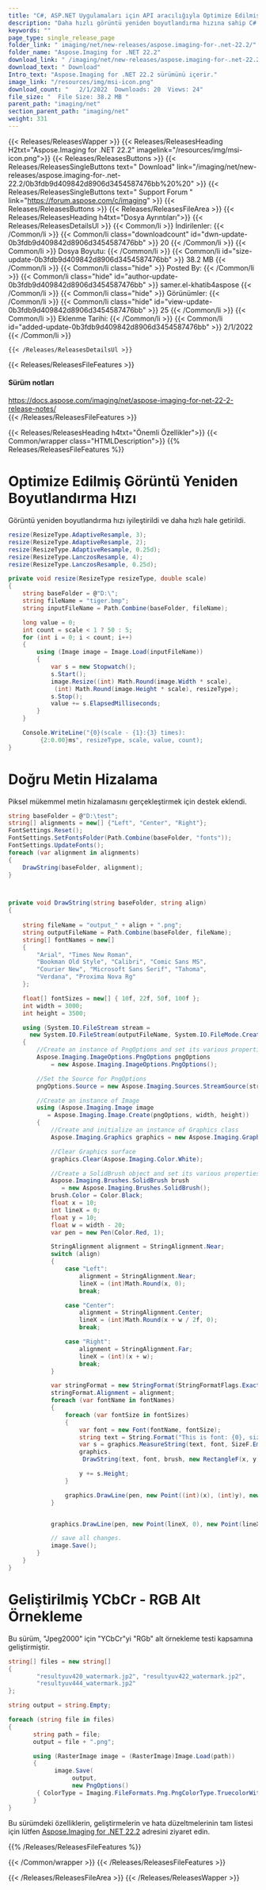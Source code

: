 ```yaml
---
title: "C#, ASP.NET Uygulamaları için API aracılığıyla Optimize Edilmiş Görüntü Yeniden Boyutlandırma Hızı"
description: "Daha hızlı görüntü yeniden boyutlandırma hızına sahip C# .NET API, pikseli mükemmel ve doğru metin hizalaması gerçekleştirin, Jpeg2000 için YCbCr'den RGb'ye alt örnekleme testi kapsamını iyileştirin."
keywords: ""
page_type: single_release_page
folder_link: " imaging/net/new-releases/aspose.imaging-for-.net-22.2/"
folder_name: "Aspose.Imaging for .NET 22.2"
download_link: " /imaging/net/new-releases/aspose.imaging-for-.net-22.2/0b3fdb9d409842d8906d3454587476bb"
download_text: " Download"
Intro_text: "Aspose.Imaging for .NET 22.2 sürümünü içerir."
image_link: "/resources/img/msi-icon.png"
download_count: "   2/1/2022  Downloads: 20  Views: 24"
file_size: "  File Size: 38.2 MB "
parent_path: "imaging/net"
section_parent_path: "imaging/net"
weight: 331
---
```


{{< Releases/ReleasesWapper >}}
{{< Releases/ReleasesHeading H2txt="Aspose.Imaging for .NET 22.2" imagelink="/resources/img/msi-icon.png">}}
{{< Releases/ReleasesButtons >}}
{{< Releases/ReleasesSingleButtons text=" Download" link="/imaging/net/new-releases/aspose.imaging-for-.net-22.2/0b3fdb9d409842d8906d3454587476bb%20%20" >}}
{{< Releases/ReleasesSingleButtons text=" Support Forum " link="https://forum.aspose.com/c/imaging" >}}
{{< Releases/ReleasesButtons >}}
{{< Releases/ReleasesFileArea >}}
{{< Releases/ReleasesHeading h4txt="Dosya Ayrıntıları">}}
{{< Releases/ReleasesDetailsUl >}}
{{< Common/li >}} İndirilenler: {{< /Common/li >}}
{{< Common/li class="downloadcount" id="dwn-update-0b3fdb9d409842d8906d3454587476bb" >}} 20 {{< /Common/li >}}
{{< Common/li >}} Dosya Boyutu: {{< /Common/li >}}
{{< Common/li id="size-update-0b3fdb9d409842d8906d3454587476bb" >}} 38.2 MB {{< /Common/li >}}
{{< Common/li  class="hide" >}} Posted By: {{< /Common/li >}}
{{< Common/li class="hide" id="author-update-0b3fdb9d409842d8906d3454587476bb" >}} samer.el-khatib4aspose {{< /Common/li >}}
{{< Common/li class="hide" >}} Görünümler: {{< /Common/li >}}
{{< Common/li class="hide" id="view-update-0b3fdb9d409842d8906d3454587476bb" >}} 25 {{< /Common/li >}}
{{< Common/li >}} Eklenme Tarihi: {{< /Common/li >}}
{{< Common/li id="added-update-0b3fdb9d409842d8906d3454587476bb" >}} 2/1/2022 {{< /Common/li >}}

    {{< /Releases/ReleasesDetailsUl >}}

{{< Releases/ReleasesFileFeatures >}}
<h4>Sürüm notları</h4><div> <a href="https://docs.aspose.com/imaging/net/aspose-imaging-for-net-22-2-release-notes/">https://docs.aspose.com/imaging/net/aspose-imaging-for-net-22-2-release-notes/</a></div>
{{< /Releases/ReleasesFileFeatures >}}

{{< Releases/ReleasesHeading h4txt="Önemli Özellikler">}}
{{< Common/wrapper class="HTMLDescription">}}
{{% Releases/ReleasesFileFeatures %}}

# Optimize Edilmiş Görüntü Yeniden Boyutlandırma Hızı

Görüntü yeniden boyutlandırma hızı iyileştirildi ve daha hızlı hale getirildi.

```csharp
resize(ResizeType.AdaptiveResample, 3);
resize(ResizeType.AdaptiveResample, 2);
resize(ResizeType.AdaptiveResample, 0.25d);
resize(ResizeType.LanczosResample, 4);
resize(ResizeType.LanczosResample, 0.25d);

private void resize(ResizeType resizeType, double scale)
{
    string baseFolder = @"D:\";
    string fileName = "tiger.bmp";
    string inputFileName = Path.Combine(baseFolder, fileName);

    long value = 0;
    int count = scale < 1 ? 50 : 5;
    for (int i = 0; i < count; i++)
    {
        using (Image image = Image.Load(inputFileName))
        {
            var s = new Stopwatch();
            s.Start();
            image.Resize((int) Math.Round(image.Width * scale), 
             (int) Math.Round(image.Height * scale), resizeType);
            s.Stop();
            value += s.ElapsedMilliseconds;
        }
    }

    Console.WriteLine("{0}(scale - {1}:{3} times): 
         {2:0.00}ms", resizeType, scale, value, count);
}
```


# Doğru Metin Hizalama

Piksel mükemmel metin hizalamasını gerçekleştirmek için destek eklendi.

```csharp
string baseFolder = @"D:\test";
string[] alignments = new[] {"Left", "Center", "Right"};
FontSettings.Reset();
FontSettings.SetFontsFolder(Path.Combine(baseFolder, "fonts"));
FontSettings.UpdateFonts();
foreach (var alignment in alignments)
{
    DrawString(baseFolder, alignment);   
}



private void DrawString(string baseFolder, string align)
{
    
    string fileName = "output_" + align + ".png";
    string outputFileName = Path.Combine(baseFolder, fileName);
    string[] fontNames = new[]
    {
        "Arial", "Times New Roman", 
        "Bookman Old Style", "Calibri", "Comic Sans MS", 
        "Courier New", "Microsoft Sans Serif", "Tahoma",
        "Verdana", "Proxima Nova Rg"
    };

    float[] fontSizes = new[] { 10f, 22f, 50f, 100f };
    int width = 3000;
    int height = 3500;

    using (System.IO.FileStream stream = 
      new System.IO.FileStream(outputFileName, System.IO.FileMode.Create))
    {
        //Create an instance of PngOptions and set its various properties
        Aspose.Imaging.ImageOptions.PngOptions pngOptions 
            = new Aspose.Imaging.ImageOptions.PngOptions();

        //Set the Source for PngOptions
        pngOptions.Source = new Aspose.Imaging.Sources.StreamSource(stream);

        //Create an instance of Image 
        using (Aspose.Imaging.Image image 
           = Aspose.Imaging.Image.Create(pngOptions, width, height))
        {
            //Create and initialize an instance of Graphics class
            Aspose.Imaging.Graphics graphics = new Aspose.Imaging.Graphics(image);

            //Clear Graphics surface
            graphics.Clear(Aspose.Imaging.Color.White);

            //Create a SolidBrush object and set its various properties
            Aspose.Imaging.Brushes.SolidBrush brush 
               = new Aspose.Imaging.Brushes.SolidBrush();
            brush.Color = Color.Black;
            float x = 10;
            int lineX = 0;
            float y = 10;
            float w = width - 20;
            var pen = new Pen(Color.Red, 1);

            StringAlignment alignment = StringAlignment.Near;
            switch (align)
            {
                case "Left":
                    alignment = StringAlignment.Near;
                    lineX = (int)Math.Round(x, 0);
                    break;

                case "Center":
                    alignment = StringAlignment.Center;
                    lineX = (int)Math.Round(x + w / 2f, 0);
                    break;

                case "Right":
                    alignment = StringAlignment.Far;
                    lineX = (int)(x + w);
                    break;
            }

            var stringFormat = new StringFormat(StringFormatFlags.ExactAlignment);
            stringFormat.Alignment = alignment;
            foreach (var fontName in fontNames)
            {
                foreach (var fontSize in fontSizes)
                {
                    var font = new Font(fontName, fontSize);
                    string text = String.Format("This is font: {0}, size:{1}", fontName, fontSize);
                    var s = graphics.MeasureString(text, font, SizeF.Empty, null);
                    graphics.
                     DrawString(text, font, brush, new RectangleF(x, y, w, s.Height), stringFormat);

                    y += s.Height;
                }

                graphics.DrawLine(pen, new Point((int)(x), (int)y), new Point((int)(x+w), (int)y));
            }


            graphics.DrawLine(pen, new Point(lineX, 0), new Point(lineX, (int)y));

            // save all changes.
            image.Save();
        }
    }
}
```

# Geliştirilmiş YCbCr - RGB Alt Örnekleme

Bu sürüm, "Jpeg2000" için "YCbCr"yi "RGb" alt örnekleme testi kapsamına geliştirmiştir.

```csharp
string[] files = new string[]
{
        "resultyuv420_watermark.jp2", "resultyuv422_watermark.jp2",
        "resultyuv444_watermark.jp2"
};

string output = string.Empty;

foreach (string file in files)
{
       string path = file;
       output = file + ".png";

       using (RasterImage image = (RasterImage)Image.Load(path))
       {
             image.Save(
                  output,
                  new PngOptions() 
        { ColorType = Imaging.FileFormats.Png.PngColorType.TruecolorWithAlpha });
       }
}
```

Bu sürümdeki özelliklerin, geliştirmelerin ve hata düzeltmelerinin tam listesi için lütfen [Aspose.Imaging for .NET 22.2](http://localhost:1313/imaging/net/new-releases/aspose.imaging-for-.net-22.2/) adresini ziyaret edin.

{{% /Releases/ReleasesFileFeatures %}}

{{< /Common/wrapper >}}
{{< /Releases/ReleasesFileFeatures >}}

{{< /Releases/ReleasesFileArea >}}
{{< /Releases/ReleasesWapper >}}

